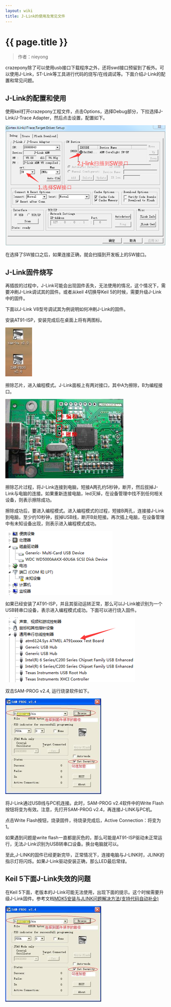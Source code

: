 ```yaml
---
layout: wiki
title: J-Link的使用及常见文件
---
```


# {{ page.title }}

> 作者：nieyong

crazepony除了可以使用usb接口下载程序之外，还将swd接口预留到了板外。可以使用J-Link，ST-Link等工具进行代码的烧写/在线调试等。下面介绍J-Link的配置和常见问题。

## J-Link的配置和使用
使用keil打开crazepony工程文件，点击Options，选择Debug部分，下拉选择J-Link/J-Trace Adapter，然后点击设置，配置如下。

![](/assets/img/jlink-1.png)

在选择了SW接口之后，如果连接正确，就会扫描到开发板上的SW接口。

## J-Link固件烧写

再插拔的过程中，J-Link可能会出现固件丢失，无法使用的情况，这个情况下，需要冲刷J-Link调试其的固件。或者从keil 4切换导Keil 5的时候，需要升级J-Link中的固件。

下面以J-Link V8型号调试其为例说明如何冲刷J-Link的固件。

安装AT91-ISP，安装完成后在桌面上将有两图标。

![](/assets/img/jlink-2.jpg)

擦除芯片，进入编程模式。J-Link面板上有两对接口，其中A为擦除，B为编程接口。

![](/assets/img/jlink-3.jpg)

擦除芯片过程，将J-Link连接到电脑，短接A两孔约5秒钟，断开，然后拔掉J-Link与电脑的连接。如果重新连接电脑，led灭掉，在设备管理中找不到任何相关设备，则表示擦除成功。

擦除成功后，要进入编程模式。进入编程模式的过程，短接B两孔，连接接J-Link到电脑，至少约10秒钟，拔掉USB线，断开B处短接。再次插上电脑，在设备管理中有未知设备出现，则表示进入编程模式成功。

![](/assets/img/jlink-3.png)

如果已经安装了AT91-ISP，并且其驱动运转正常，那么可以J-Link被识别为一个USB转串口设备，表示进入编程模式成功。下面可以进行烧入固件。

![](/assets/img/jlink-4.png)

双击SAM-PROG v2.4, 运行烧录软件如下。

![](/assets/img/jlink-5.jpg)

将J-Link通过USB线与PC机连接。此时，SAM-PROG v2.4软件中的Write Flash
按钮将变为有效。注意，先打开SAM-PROG v2.4，再连接J-LINK与PC机。 

点击Write Flash按钮，烧录固件，待烧录完成后，Active Connection：将变为 1。 

如果遇到问题是write flash一直都是灰色的，那么可能是AT91-ISP驱动未正常运行，无法J-Link识别为USB转串口设备。换台电脑就可以。

至此,J-LINK的固件已经更新完毕，正常情况下，连接电脑与J-LINK时，JLINK的指示灯将闪烁。如果J-Link驱动安装正确，那么LED最后常绿。 

## Keil 5下面J-Link失效的问题

在Keil 5下面，老版本的J-Link可能无法使用，出现下面的提示。这个时候需要升级J-Link固件。参考文档[MDK5安装与JLINK问题解决方法(支持代码自动补全)](http://www.9mcu.com/9mcubbs/forum.php?mod=viewthread&tid=1050785)

![](/assets/img/jlink-5.jpg)





